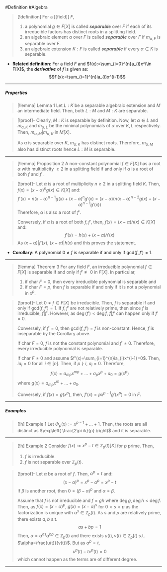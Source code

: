 #Definition #Algebra 

> [!definition]
> For a [[field]] $F$, 
> 1. a polynomial $g\in F[X]$ is called ***separable*** over $F$ if each of its irreducible factors has distinct roots in a splitting field.
> 2. an algebraic element $\alpha$ over $F$ is called ***separable*** over $F$ if $m_{\alpha,F}$ is separable over $F$.
> 3. an algebraic extension $K:F$ is called ***separable*** if every $\alpha\in K$ is separable.
- **Related definition**: For a field $F$ and $f(x):=\sum_{i=0}^{n}a_{i}x^i\in F[X]$, the ***derivative*** of $f$ is given as: $$f'(x):=\sum_{i=1}^{n}ia_{i}x^{i-1}$$
---
##### Properties
> [!lemma] Lemma 1
> Let $L:K$ be a separable algebraic extension and $M$ an intermediate field. Then, both $L:M$ and $M:K$ are separable.

> [!proof]-
> Clearly, $M:K$ is separable by definition. Now, let $\alpha\in L$ and $m_{\alpha,K}$ and $m_{\alpha,L}$ be the minimal polynomials of $\alpha$ over $K,L$ respectively. Then, $m_{\alpha,M}|m_{\alpha,K}$ in $M[X]$.
> 
> As $\alpha$ is separable over $K$, $m_{\alpha,K}$ has distinct roots. Therefore, $m_{\alpha,M}$ also has distinct roots hence $L:M$ is separable.
---
> [!lemma] Proposition 2
> A non-constant polynomial $f\in F[X]$ has a root $\alpha$ with multiplicity $\geq 2$ in a splitting field if and only if $\alpha$ is a root of both $f$ and $f'$.

> [!proof]-
> Let $\alpha$ is a root of multiplicity $n\geq 2$ in a splitting field $K$. Then, $f(x)=(x-\alpha)^ng(x)\in K[X]$ and: $$f'(x)=n(x-\alpha)^{n-1}g(x)+(x-\alpha)^ng'(x)=(x-\alpha)(n(x-\alpha)^{n-2}g(x)+(x-\alpha)^{n-1}g'(x))$$Therefore, $\alpha$ is also a root of $f'$.
> 
> Conversely, if $\alpha$ is a root of both $f,f'$, then, $f(x)=(x-\alpha)h(x)\in K[X]$ and: $$f'(x)=h(x)+(x-\alpha)h'(x)$$As $(x-\alpha)|f'(x)$, $(x-\alpha)|h(x)$ and this proves the statement.
- **Corollary**: A polynomial $0\neq f$ is separable if and only if $\text{gcd}(f,f')=1$. 
---
> [!lemma] Theorem 3
> For any field $F$, an irreducible polynomial $f\in F[X]$ is separable if and only if $f'\not\equiv 0$ in $F[X]$. In particular, 
> 1. if $\text{char }F=0$, then every irreducible polynomial is separable and 
> 2. if $\text{char }F=p$, then $f$ is separable if and only if it is not a polynomial in $x^p$.

> [!proof]-
> Let $0\neq f\in F[X]$ be irreducible. Then, $f$ is separable if and only if $\text{gcd}(f,f')=1$. If $f,f'$ are not relatively prime, then since $f$ is irreducible, $f|f'$. However, as $\deg(f')<\deg f$, $f|f'$ can happen only if $f'=0$. 
> 
> Conversely, if $f'=0$, then $\gcd(f,f')=f$ is non-constant. Hence, $f$ is inseparable by the Corollary above. 
> 
> If $\text{char }F=0$, $f$ is not the constant polynomial and $f'\neq 0$. Therefore, every irreducible polynomial is separable.
> 
> If $\text{char }F\neq 0$ and assume $f'(x)=\sum_{i=1}^{n}ia_{i}x^{i-1}=0$. Then, $ia_{i}=0$ for all $i\in[n]$. Then, if $p\nmid i$, $a_{i}=0$. Therefore, $$f(x)=a_{mp}x^{mp}+\dots+a_{p}x^p+a_{0}=g(x^p)$$where $g(x)=a_{mp}x^m+\dots+a_{0}$. 
> 
> Conversely, if $f(x)=g(x^p)$, then, $f'(x)=px^{p-1}g'(x^p)=0$ in $F$.
---
##### Examples
> [!h] Example 1
> Let $\Phi_{p}(x):=x^{p-1}+\dots+1$. Then, the roots are all distinct as $\exp\left( \frac{2\pi ik}{p} \right)$ and it is separable.
---
> [!h] Example 2
> Consider $f(x):=x^p-t\in \mathbb{Z}_{p}(t)[X]$ for $p$ prime. Then, 
> 1. $f$ is irreducible.
> 2. $f$ is not separable over $\mathbb{Z}_{p}(t)$.

> [!proof]-
> Let $\alpha$ be a root of $f$. Then, $\alpha^p=t$ and: $$(x-\alpha)^p=x^p-\alpha^p=x^p-t$$If $\beta$ is another root, then $0=(\beta-\alpha)^p$ and $\alpha=\beta$.
> 
> Assume that $f$ is not irreducible and $f=gh$ where $\deg g,\deg h<\deg f$. Then, as $f(x)=(x-\alpha)^p$, $g(x)=(x-\alpha)^s$ for $0<s<p$ as the factorization is unique with $\alpha^s\in \mathbb{Z}_{p}(t)$. As $s$ and $p$ are relatively prime, there exists $a,b$ s.t. $$as+bp=1$$Then, $\alpha=\alpha^{as}\alpha^{bp}\in \mathbb{Z}_{p}(t)$ and there exists $u(t),v(t)\in \mathbb{Z}_{p}[t]$ s.t. $\alpha=\frac{u(t)}{v(t)}$. But as $\alpha^p=t$, $$u^p(t)-tv^p(t)=0$$which cannot happen as the terms are of different degree.
---
